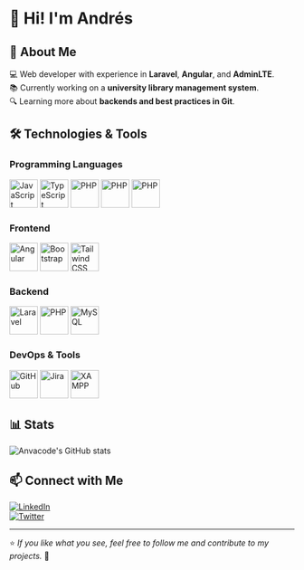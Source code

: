 # 👋 Hi! I'm Andrés

## 🚀 About Me

💻 Web developer with experience in **Laravel**, **Angular**, and **AdminLTE**.  
📚 Currently working on a **university library management system**.  
🔍 Learning more about **backends and best practices in Git**.

## 🛠 Technologies & Tools

### Programming Languages

<p>
  <img src="https://cdn.jsdelivr.net/gh/devicons/devicon/icons/javascript/javascript-original.svg" alt="JavaScript" width="50" height="50"/>
  <img src="https://cdn.jsdelivr.net/gh/devicons/devicon/icons/typescript/typescript-original.svg" alt="TypeScript" width="50" height="50"/>
  <img src="https://cdn.jsdelivr.net/gh/devicons/devicon/icons/php/php-original.svg" alt="PHP" width="50" height="50"/>
  <img src="https://cdn.jsdelivr.net/gh/devicons/devicon/icons/java/java-original.svg" alt="PHP" width="50" height="50"/>
  <img src="https://cdn.jsdelivr.net/gh/devicons/devicon/icons/python/python-original.svg" alt="PHP" width="50" height="50"/>
</p>

### Frontend

<p>
  <img src="https://cdn.jsdelivr.net/gh/devicons/devicon/icons/angularjs/angularjs-original.svg" alt="Angular" width="50" height="50"/>
  <img src="https://cdn.jsdelivr.net/gh/devicons/devicon/icons/bootstrap/bootstrap-original.svg" alt="Bootstrap" width="50" height="50"/>
  <img src="https://cdn.jsdelivr.net/gh/devicons/devicon/icons/tailwindcss/tailwindcss-original.svg" alt="Tailwind CSS" width="50" height="50"/>
</p>

### Backend

<p>
  <img src="https://cdn.jsdelivr.net/gh/devicons/devicon/icons/laravel/laravel-original.svg" alt="Laravel" width="50" height="50"/>
  <img src="https://cdn.jsdelivr.net/gh/devicons/devicon/icons/php/php-original.svg" alt="PHP" width="50" height="50"/>
  <img src="https://cdn.jsdelivr.net/gh/devicons/devicon/icons/mysql/mysql-original.svg" alt="MySQL" width="50" height="50"/>
</p>

### DevOps & Tools

<p>
  <img src="https://cdn.jsdelivr.net/gh/devicons/devicon/icons/github/github-original.svg" alt="GitHub" width="50" height="50"/>
  <img src="https://cdn.jsdelivr.net/gh/devicons/devicon/icons/jira/jira-original.svg" alt="Jira" width="50" height="50"/>
  <img src="https://cdn.jsdelivr.net/gh/devicons/devicon/icons/apache/apache-original.svg" alt="XAMPP" width="50" height="50"/>
</p>

## 📊 Stats

![Anvacode's GitHub stats](https://github-readme-stats.vercel.app/api?username=anvacode&show_icons=true&theme=transparent)

## 📫 Connect with Me

[![LinkedIn](https://img.shields.io/badge/LinkedIn-Profile-blue?style=flat&logo=linkedin)](https://www.linkedin.com/in/your-username/)  
[![Twitter](https://img.shields.io/badge/Twitter-@your_username-1DA1F2?style=flat&logo=twitter)](https://twitter.com/your_username)

---
⭐️ *If you like what you see, feel free to follow me and contribute to my projects.* 🚀

